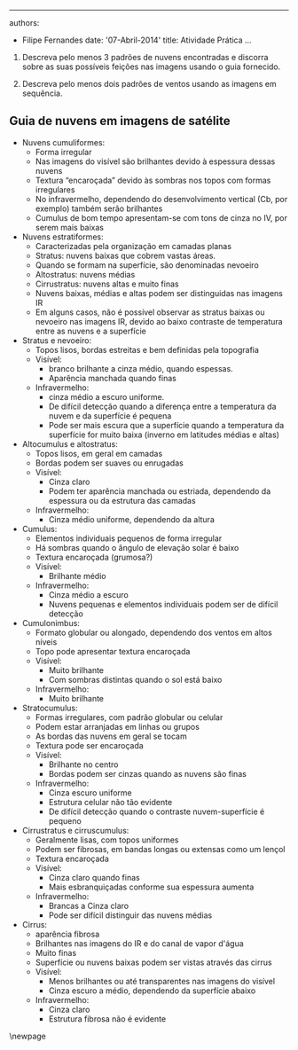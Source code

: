 <!--
pandoc --latex-engine=xelatex -V geometry:margin=1in --mathjax --smart --normalize --standalone --highlight-style=pygments --webtex --from markdown homework.md --to latex --output lecture-08_2014_04_05_CW_homework.pdf
-->

---
authors:
- Filipe Fernandes
date: '07-Abril-2014'
title: Atividade Prática
...

1) Descreva pelo menos 3 padrões de nuvens encontradas e discorra sobre
as suas possíveis feições nas imagens usando o guia fornecido.

2) Descreva pelo menos dois padrões de ventos usando as imagens em sequência.

Guia de nuvens em imagens de satélite
-------------------------------------
* Nuvens cumuliformes:
    + Forma irregular
    + Nas imagens do visível são brilhantes devido à espessura dessas nuvens
    + Textura “encaroçada” devido às sombras nos topos com formas irregulares
    + No infravermelho, dependendo do desenvolvimento vertical (Cb, por exemplo) também serão brilhantes
    + Cumulus de bom tempo apresentam-se com tons de cinza no IV, por serem mais baixas
* Nuvens estratiformes:
    + Caracterizadas pela organização em camadas planas
    + Stratus: nuvens baixas que cobrem vastas áreas.
    + Quando se formam na superfície, são denominadas nevoeiro
    + Altostratus: nuvens médias
    + Cirrustratus: nuvens altas e muito finas
    + Nuvens baixas, médias e altas podem ser distinguidas nas imagens IR
    + Em alguns casos, não é possível observar as stratus baixas ou nevoeiro nas imagens IR, devido ao baixo contraste de temperatura entre as nuvens e a superfície
* Stratus e nevoeiro:
    + Topos lisos, bordas estreitas e bem definidas pela topografia
    + Visível:
        - branco brilhante a cinza médio, quando espessas.
        - Aparência manchada quando finas
    + Infravermelho:
        - cinza médio a escuro uniforme.
        - De difícil detecção quando a diferença entre a temperatura da nuvem e da superfície é pequena
        - Pode ser mais escura que a superfície quando a temperatura da superfície for muito baixa (inverno em latitudes médias e altas)
* Altocumulus e altostratus:
    + Topos lisos, em geral em camadas
    + Bordas podem ser suaves ou enrugadas
    + Visível:
        - Cinza claro
        - Podem ter aparência manchada ou estriada, dependendo da espessura ou da estrutura das camadas
    + Infravermelho:
        + Cinza médio uniforme, dependendo da altura
* Cumulus:
    + Elementos individuais pequenos de forma irregular
    + Há sombras quando o ângulo de elevação solar é baixo
    + Textura encaroçada (grumosa?)
    + Visível:
        - Brilhante médio
    + Infravermelho:
        - Cinza médio a escuro
        - Nuvens pequenas e elementos individuais podem ser de difícil detecção
* Cumulonimbus:
    + Formato globular ou alongado, dependendo dos ventos em altos níveis
    + Topo pode apresentar textura encaroçada
    + Visível:
        - Muito brilhante
        - Com sombras distintas quando o sol está baixo
    + Infravermelho:
        - Muito brilhante
* Stratocumulus:
    + Formas irregulares, com padrão globular ou celular
    + Podem estar arranjadas em linhas ou grupos
    + As bordas das nuvens em geral se tocam
    + Textura pode ser encaroçada
    + Visível:
        - Brilhante no centro
        - Bordas podem ser cinzas quando as nuvens são finas
    + Infravermelho:
        - Cinza escuro uniforme
        - Estrutura celular não tão evidente
        - De difícil detecção quando o contraste nuvem-superfície é pequeno
* Cirrustratus e cirruscumulus:
    + Geralmente lisas, com topos uniformes
    + Podem ser fibrosas, em bandas longas ou extensas como um lençol
    + Textura encaroçada
    + Visível:
        - Cinza claro quando finas
        - Mais esbranquiçadas conforme sua espessura aumenta
    + Infravermelho:
        - Brancas a Cinza claro
        - Pode ser difícil distinguir das nuvens médias
* Cirrus:
    + aparência fibrosa
    + Brilhantes nas imagens do IR e do canal de vapor d'água
    + Muito finas
    + Superfície ou nuvens baixas podem ser vistas através das cirrus
    + Visível:
        - Menos brilhantes ou até transparentes nas imagens do visível
        - Cinza escuro a médio, dependendo da superfície abaixo
    + Infravermelho:
        - Cinza claro
        - Estrutura fibrosa não é evidente

\newpage

<!--!["Vapor d'água 2014-04-01 17:45 GOES013-I03"](./figures/homework/overlays/ir3_1404011745G13I03_overlay.png "img1")
![Vapor d'água 2014-04-02 17:45 GOES013-I03](./figures/homework/overlays/ir3_1404021745G13I03_overlay.png "img2")
![Vapor d'água 2014-04-03 17:45 GOES013-I03](./figures/homework/overlays/ir3_1404031745G13I03_overlay.png "img3")
![Vapor d'água 2014-04-04 17:45 GOES013-I03](./figures/homework/overlays/ir3_1404041745G13I03_overlay.png "img4")

![Infravermelho 2014-04-01 17:45 GOES013-I04](./figures/homework/overlays/ir4_1404011745G13I04_overlay.png "img05")
![Infravermelho 2014-04-02 17:45 GOES013-I04](./figures/homework/overlays/ir4_1404021745G13I04_overlay.png "img06")
![Infravermelho 2014-04-03 17:45 GOES013-I04](./figures/homework/overlays/ir4_1404031745G13I04_overlay.png "img07")
![Infravermelho 2014-04-04 17:45 GOES013-I04](./figures/homework/overlays/ir4_1404041745G13I04_overlay.png "img08")

![Visível 2014-04-01 17:45 GOES013-vis](./figures/homework/overlays/vis_1404011745G13I01_overlay.png "img09")
![Visível 2014-04-02 17:45 GOES013-vis](./figures/homework/overlays/vis_1404021745G13I01_overlay.png "img10")
![Visível 2014-04-03 17:45 GOES013-vis](./figures/homework/overlays/vis_1404031745G13I01_overlay.png "img11")
![Visível 2014-04-04 17:45 GOES013-vis](./figures/homework/overlays/vis_1404041745G13I01_overlay.png "img12")-->
